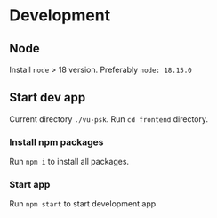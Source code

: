 # Development
## Node
Install `node` > 18 version. Preferably `node: 18.15.0`

## Start dev app
Current directory `./vu-psk`. Run `cd frontend` directory.

### Install npm packages
Run `npm i` to install all packages.

### Start app
Run `npm start` to start development app
